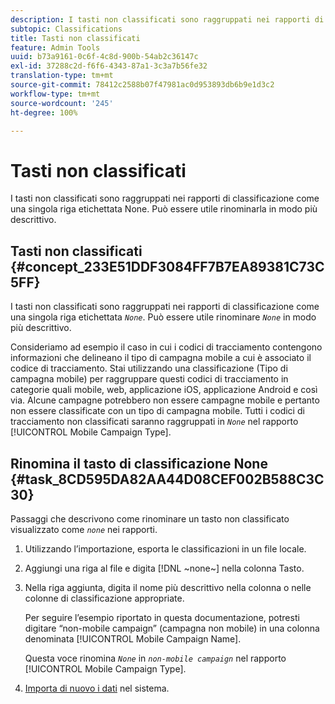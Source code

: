 ```yaml
---
description: I tasti non classificati sono raggruppati nei rapporti di classificazione come una singola riga etichettata None. Può essere utile rinominarla in modo più descrittivo.
subtopic: Classifications
title: Tasti non classificati
feature: Admin Tools
uuid: b73a9161-0c6f-4c8d-900b-54ab2c36147c
exl-id: 37288c2d-f6f6-4343-87a1-3c3a7b56fe32
translation-type: tm+mt
source-git-commit: 78412c2588b07f47981ac0d953893db6b9e1d3c2
workflow-type: tm+mt
source-wordcount: '245'
ht-degree: 100%

---
```


# Tasti non classificati

I tasti non classificati sono raggruppati nei rapporti di classificazione come una singola riga etichettata None. Può essere utile rinominarla in modo più descrittivo.

## Tasti non classificati {#concept_233E51DDF3084FF7B7EA89381C73C5FF}

I tasti non classificati sono raggruppati nei rapporti di classificazione come una singola riga etichettata *`None`*. Può essere utile rinominare *`None`* in modo più descrittivo.

Consideriamo ad esempio il caso in cui i codici di tracciamento contengono informazioni che delineano il tipo di campagna mobile a cui è associato il codice di tracciamento. Stai utilizzando una classificazione (Tipo di campagna mobile) per raggruppare questi codici di tracciamento in categorie quali mobile, web, applicazione iOS, applicazione Android e così via. Alcune campagne potrebbero non essere campagne mobile e pertanto non essere classificate con un tipo di campagna mobile. Tutti i codici di tracciamento non classificati saranno raggruppati in *`None`* nel rapporto [!UICONTROL Mobile Campaign Type].

## Rinomina il tasto di classificazione None {#task_8CD595DA82AA44D08CEF002B588C3C30}

<!-- 

t_rename_classification_none.xml

 -->

Passaggi che descrivono come rinominare un tasto non classificato visualizzato come *`none`* nei rapporti.

1. Utilizzando l’importazione, esporta le classificazioni in un file locale.
1. Aggiungi una riga al file e digita [!DNL ~none~] nella colonna Tasto.
1. Nella riga aggiunta, digita il nome più descrittivo nella colonna o nelle colonne di classificazione appropriate.

   Per seguire l’esempio riportato in questa documentazione, potresti digitare “non-mobile campaign” (campagna non mobile) in una colonna denominata [!UICONTROL Mobile Campaign Name].

   Questa voce rinomina *`None`* in *`non-mobile campaign`* nel rapporto [!UICONTROL Mobile Campaign Type].
1. [Importa di nuovo i dati](/help/components/classifications/importer/import-file.md) nel sistema.
